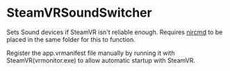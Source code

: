 # SteamVRSoundSwitcher
 
Sets Sound devices if SteamVR isn't reliable enough.
Requires [nircmd](https://www.nirsoft.net/utils/nircmd.html) to be placed in the same folder for this to function.

Register the app.vrmanifest file manually by running it with SteamVR(vrmonitor.exe) to allow automatic startup with SteamVR.
